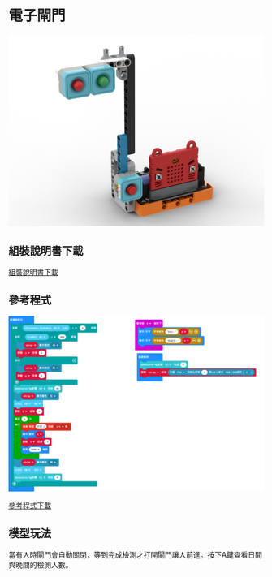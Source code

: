 # 電子閘門

![](../images/trafficlight.png)

## 組裝說明書下載

[組裝說明書下載](www.google.com)

## 參考程式

![](../images/gate_code.png)

[參考程式下載](https://makecode.microbit.org/_b8s5xLE59eqC)

## 模型玩法

當有人時閘門會自動關閉，等到完成檢測才打開閘門讓人前進。按下A鍵查看日間與晚間的檢測人數。